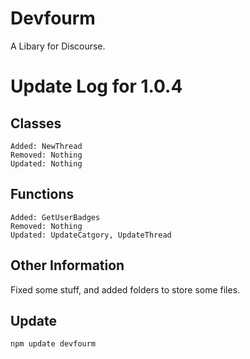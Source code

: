 

# Devfourm 
A Libary for Discourse.
# Update Log for 1.0.4
## Classes
```
Added: NewThread
Removed: Nothing
Updated: Nothing
```
## Functions
```
Added: GetUserBadges
Removed: Nothing
Updated: UpdateCatgory, UpdateThread
```
## Other Information
Fixed some stuff, and added folders to store some files.

## Update
```
npm update devfourm
```
